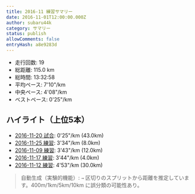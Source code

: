 ```yaml
---
title: 2016-11 練習サマリー
date: 2016-11-01T12:00:00.000Z
author: subaru44k
category: サマリー
status: publish
allowComments: false
entryHash: a8e9283d
---
```

- 走行回数: 19
- 総距離: 115.0 km
- 総時間: 13:32:58
- 平均ペース: 7'10"/km
- 中央ペース: 4'08"/km
- ベストペース: 0'25"/km

## ハイライト（上位5本）
- [2016-11-20 試合](/2016-11-20-16b2bf8df5f41d794141055da29b0644/): 0'25"/km (43.0km)
- [2016-11-25 練習](/2016-11-25-64767d6b8995e2a756313c6e47b51175/): 3'34"/km (8.0km)
- [2016-11-09 練習](/2016-11-09-a28e1523ae41bd434a338d0db080600e/): 3'43"/km (12.0km)
- [2016-11-17 練習](/2016-11-17-ae00021396ed184d7d5bb0608b06c1c0/): 3'44"/km (4.0km)
- [2016-11-12 練習](/2016-11-12-2641f0187ac70fb59401b77444885c4e/): 4'53"/km (30.0km)

> 自動生成（実験的機能）: `→` 区切りのスプリットから距離を推定しています。400m/1km/5km/10km に誤分類の可能性あり。

